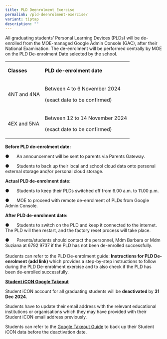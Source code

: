 ```yaml
---
title: PLD Deenrolment Exercise
permalink: /pld-deenrolment-exercise/
variant: tiptap
description: ""
---
```

<p>All graduating students’ Personal Learning Devices (PLDs) will be de-enrolled
from the MOE-managed Google Admin Console (GAC), after their National Examination.
The de-enrolment will be performed centrally by MOE on the PLD De-enrolment
Date selected by the school.</p>
<table style="minWidth: 50px">
<colgroup>
<col>
<col>
</colgroup>
<tbody>
<tr>
<td rowspan="1" colspan="1">
<p><strong>Classes</strong>
</p>
</td>
<td rowspan="1" colspan="1">
<p><strong>PLD de-enrolment date</strong>
</p>
</td>
</tr>
<tr>
<td rowspan="1" colspan="1">
<p>4NT and 4NA</p>
</td>
<td rowspan="1" colspan="1">
<p>Between 4 to 6 November 2024</p>
<p>(exact date to be confirmed)</p>
</td>
</tr>
<tr>
<td rowspan="1" colspan="1">
<p>4EX and 5NA</p>
</td>
<td rowspan="1" colspan="1">
<p>Between 12 to 14 November 2024</p>
<p>(exact date to be confirmed)</p>
</td>
</tr>
</tbody>
</table>
<p><strong>Before PLD de-enrolment date:</strong>
</p>
<p>●&nbsp;&nbsp;&nbsp;&nbsp;&nbsp; An announcement will be sent to parents
via Parents Gateway.</p>
<p>●&nbsp;&nbsp;&nbsp;&nbsp;&nbsp; Students to back up their local and school
cloud data onto personal external storage and/or personal cloud storage.</p>
<p></p>
<p><strong>Actual PLD de-enrolment date:</strong>
</p>
<p>●&nbsp;&nbsp;&nbsp;&nbsp;&nbsp; Students to keep their PLDs switched off
from 6.00 a.m. to 11.00 p.m.</p>
<p>●&nbsp;&nbsp;&nbsp;&nbsp;&nbsp; MOE to proceed with remote de-enrolment
of PLDs from Google Admin Console.
<br>
</p>
<p><strong>After PLD de-enrolment date:</strong>
</p>
<p>●&nbsp;&nbsp;&nbsp;&nbsp;&nbsp; Students to switch on the PLD and keep
it connected to the internet. The PLD will then restart, and the factory
reset process will take place.</p>
<p>●&nbsp;&nbsp;&nbsp;&nbsp;&nbsp; Parents/students should contact the personnel,
Mdm Barbara or Mdm Suziana at 6792 9737 if the PLD has not been de-enrolled
successfully.
<br>
<br>Students can refer to the PLD De-enrolment guide: <strong>Instructions for PLD De-enrolment</strong>  <strong>(add link) </strong>which
provides a step-by-step instructions to follow during the PLD De-enrolment
exercise and to also check if the PLD has been de-enrolled successfully.</p>
<p></p>
<p><strong><u>Student iCON Google Takeout</u></strong>
</p>
<p>Student iCON account for all graduating students will be <strong>deactivated </strong>by <strong>31 Dec 2024</strong>.</p>
<p>Students have to update their email address with the relevant educational
institutions or organisations which they may have provided with their Student
iCON email address previously.</p>
<p>Students can refer to the <a href="https://drive.google.com/file/d/1ShlLtAt6qFx_jNbzXEDd95AZMTf0jQgq/view?usp=sharing" rel="noopener nofollow" target="_blank">Google Takeout Guide</a> to
back up their Student<strong> </strong>iCON data before the deactivation
date.</p>